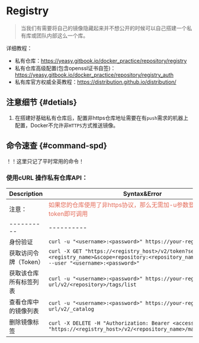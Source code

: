 # Registry
> 当我们有需要将自己的镜像隐藏起来并不想公开的时候可以自己搭建一个私有库或团队内部这么一个库。

详细教程：
- 私有仓库：https://yeasy.gitbook.io/docker_practice/repository/registry
- 私有仓库高级配置(包含openssl证书自签)：https://yeasy.gitbook.io/docker_practice/repository/registry_auth
- 私有库官方权威全英教程：https://distribution.github.io/distribution/



## 注意细节 {#detials}
1. 在搭建好基础私有仓库后，配置非https仓库地址需要在有`push`需求的机器上配置，Docker不允许非`HTTPS`方式推送镜像。


## 命令速查 {#command-spd}
！！这里只记了平时常用的命令！

### 使用cURL 操作私有仓库API：

| Description                        |   Syntax&Error                                                    |
| ---------------------------------- | ----------------------------------------------------------------- |
| 注意： | <span style="color:#e46b59;">如果您的仓库使用了非https协议，那么无需加-u参数登录私有库或者传token即可调用</span> |
| ---------- | ---------- |
| 身份验证 | `curl -u "<username>:<password>" https://your-registry-url/v2/` |
| 获取访问令牌（Token） | `curl -X GET "https://<registry_host>/v2/token?service=<registry_name>&scope=repository:<repository_name>:pull,push" --user "<username>:<password>"` |
| 获取该仓库所有标签列表 | `curl -u "<username>:<password>" https://your-registry-url/v2/<repository>/tags/list` |
| 查看仓库中的镜像列表 | `curl -u "<username>:<password>" https://your-registry-url/v2/_catalog` |
| 删除镜像标签 | `curl -X DELETE -H "Authorization: Bearer <access_token>" "https://<registry_host>/v2/<repository_name>/manifests/<tag>"` |
